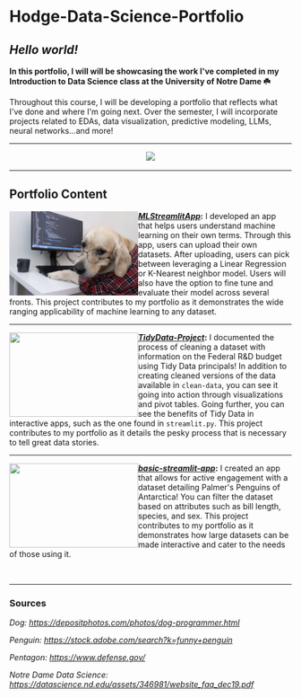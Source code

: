 # Hodge-Data-Science-Portfolio

## ***Hello world!*** 

**In this portfolio, I will will be showcasing the work I've completed in my Introduction to Data Science class at the University of Notre Dame ☘️**

Throughout this course, I will be developing a portfolio that reflects what I've done and where I'm going next. Over the semester, I will incorporate projects related to EDAs, data visualization, predictive modeling, LLMs, neural networks...and more!


<hr>
<p align="center">
  <img src="https://github.com/user-attachments/assets/17328e46-41d1-4dce-85d5-2361a0382f6f" style="width: 60%;" />
<hr>

## Portfolio Content

<img align="left" width="230" height="150" src="https://github.com/g-hodge/Hodge-Data-Science-Portfolio/blob/main/MLStreamlitApp/images/434454974-15ab381b-c3ac-4fdb-afa2-6e82356ba502.png?raw=true"> **[*MLStreamlitApp*](https://github.com/g-hodge/Hodge-Data-Science-Portfolio/tree/main/MLStreamlitApp):** I developed an app that helps users understand machine learning on their own terms. Through this app, users can upload their own datasets. After uploading, users can pick between leveraging a Linear Regression or K-Nearest neighbor model. Users will also have the option to fine tune and evaluate their model across several fronts. This project contributes to my portfolio as it demonstrates the wide ranging applicability of machine learning to any dataset.
<br>
<hr>

<img align="left" width="230" height="150" src="https://github.com/user-attachments/assets/a151b1c9-97e5-4c19-b5e7-e298b09bcdee"> **[*TidyData-Project*](https://github.com/g-hodge/Hodge-Data-Science-Portfolio/tree/main/TidyData-Project):**
I documented the process of cleaning a dataset with information on the Federal R&D budget using Tidy Data principals! In addition to creating cleaned versions of the data available in ``clean-data``, you can see it going into action through visualizations and pivot tables. Going further, you can see the benefits of Tidy Data in interactive apps, such as the one found in ``streamlit.py``. This project contributes to my portfolio as it details the pesky process that is necessary to tell great data stories.
<br>
<hr>

<img align="left" width="230" height="150" src="https://github.com/user-attachments/assets/3511898c-a550-4b73-a2d0-478bf010fd31"> **[*basic-streamlit-app*](https://github.com/g-hodge/Hodge-Data-Science-Portfolio/tree/main/basic-streamlit-app):** I created an app that allows for active engagement with a dataset detailing Palmer's Penguins of Antarctica! You can filter the dataset based on attributes such as bill length, species, and sex. This project contributes to my portfolio as it demonstrates how large datasets can be made interactive and cater to the needs of those using it.

<br>
<hr>

### Sources
*Dog: https://depositphotos.com/photos/dog-programmer.html*

*Penguin: https://stock.adobe.com/search?k=funny+penguin*

*Pentagon: https://www.defense.gov/*

*Notre Dame Data Science: https://datascience.nd.edu/assets/346981/website_faq_dec19.pdf*
